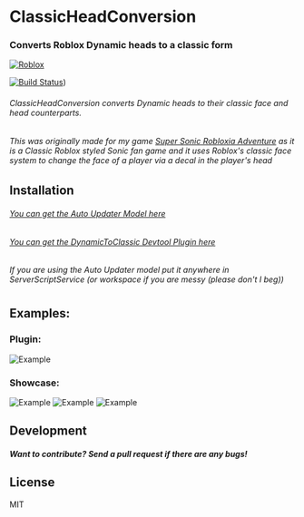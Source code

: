 # ClassicHeadConversion
### Converts Roblox Dynamic heads to a classic form

[![Roblox](https://conikku.neocities.org/github%20assets/POWERED%20by%20roblox.png)](https://www.roblox.com)

[![Build Status](https://conikku.neocities.org/github%20assets/ver%20test.svg)]([[https://www.conikku.com](https://conikku.lao.ooo/)]))

###### ClassicHeadConversion converts Dynamic heads to their classic face and head counterparts.
###### This was originally made for my game [Super Sonic Robloxia Adventure](https://www.roblox.com/games/10417853509/Super-Sonic-Robloxia-Adventure/) as it is a Classic Roblox styled Sonic fan game and it uses Roblox's classic face system to change the face of a player via a decal in the player's head

## Installation
###### [You can get the Auto Updater Model here](https://www.roblox.com/library/14450036506/Dynamic-to-Classic-Face-Head-Converter)
###### [You can get the DynamicToClassic Devtool Plugin here](https://create.roblox.com/marketplace/asset/15407420885/DynamicToClassicHead-Devtool)
###### If you are using the Auto Updater model put it anywhere in ServerScriptService (or workspace if you are messy (please don't I beg))

#
## Examples:
### Plugin:
![Example](https://conikku.neocities.org/github%20assets/RobloxStudioBeta_KHnAkHRRd1.gif)
### Showcase:
![Example](https://conikku.neocities.org/github%20assets/RobloxStudioBeta_XObM2UvdS9.gif)
![Example](https://conikku.neocities.org/github%20assets/RobloxStudioBeta_m5ZWHgdt6g.gif)
![Example](https://conikku.neocities.org/github%20assets/RobloxStudioBeta_6mseahxBN0.gif)
## Development

##### Want to contribute? Send a pull request if there are any bugs!

## License
MIT
